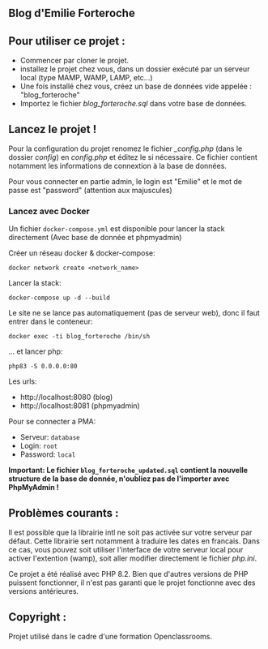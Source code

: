 ## Blog d'Emilie Forteroche

## Pour utiliser ce projet : 

- Commencer par cloner le projet. 
- installez le projet chez vous, dans un dossier exécuté par un serveur local (type MAMP, WAMP, LAMP, etc...)
- Une fois installé chez vous, créez un base de données vide appelée : "blog_forteroche"
- Importez le fichier _blog_forteroche.sql_ dans votre base de données.

## Lancez le projet ! 

Pour la configuration du projet renomez le fichier _\_config.php_ (dans le dossier _config_) en _config.php_ et éditez le si nécessaire. 
Ce fichier contient notamment les informations de connextion à la base de données. 

Pour vous connecter en partie admin, le login est "Emilie" et le mot de passe est "password" (attention aux majuscules)

### Lancez avec Docker

Un fichier ``docker-compose.yml`` est disponible pour lancer la stack directement (Avec base de donnée et phpmyadmin)

Créer un réseau docker & docker-compose:
````shell
docker network create <network_name>
````

Lancer la stack:
````shell
docker-compose up -d --build
````
Le site ne se lance pas automatiquement (pas de serveur web), donc il faut entrer dans le conteneur:
````shell
docker exec -ti blog_forteroche /bin/sh
````

... et lancer php:
````shell
php83 -S 0.0.0.0:80
````

Les urls:
- http://localhost:8080 (blog)
- http://localhost:8081 (phpmyadmin)

Pour se connecter a PMA:
- Serveur: ``database``
- Login: ``root``
- Password: ``local``

**Important: Le fichier ``blog_forteroche_updated.sql`` contient la nouvelle structure de la base de donnée, n'oubliez pas de l'importer avec PhpMyAdmin !**

## Problèmes courants :

Il est possible que la librairie intl ne soit pas activée sur votre serveur par défaut. Cette librairie sert notamment à traduire les dates en francais. Dans ce cas, vous pouvez soit utiliser l'interface de votre serveur local pour activer l'extention (wamp), soit aller modifier directement le fichier _php.ini_. 

Ce projet a été réalisé avec PHP 8.2. Bien que d'autres versions de PHP puissent fonctionner, il n'est pas garanti que le projet fonctionne avec des versions antérieures.

## Copyright : 

Projet utilisé dans le cadre d'une formation Openclassrooms. 
